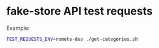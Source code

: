 # fake-store API test requests

Example:

```bash
TEST_REQUESTS_ENV=remote-dev ./get-categories.sh
```
